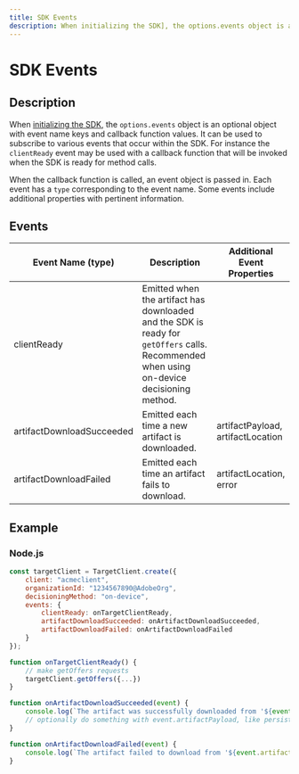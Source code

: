 ```yaml
---
title: SDK Events
description: When initializing the SDK], the options.events object is an optional object with event name keys and callback function values. It can be used to subscribe to various events that occur within the SDK. For instance the `clientReady` event may be used with a callback function that will be invoked when the SDK is ready for method calls.
---
```


# SDK Events

## Description

When [initializing the SDK](../initialize-sdk.md), the `options.events` object is an optional object with event name keys and callback function values. It can be used to subscribe to various events that occur within the SDK. For instance the `clientReady` event may be used with a callback function that will be invoked when the SDK is ready for method calls.

When the callback function is called, an event object is passed in. Each event has a `type` corresponding to the event name. Some events include additional properties with pertinent information.

## Events

|Event Name (type)|Description|Additional Event Properties|
| --- | --- | --- |
|clientReady|Emitted when the artifact has downloaded and the SDK is ready for `getOffers` calls. Recommended when using on-device decisioning method.|
|artifactDownloadSucceeded|Emitted each time a new artifact is downloaded.|artifactPayload, artifactLocation|
|artifactDownloadFailed|Emitted each time an artifact fails to download.|artifactLocation, error|

## Example

### Node.js

```js
const targetClient = TargetClient.create({
    client: "acmeclient",
    organizationId: "1234567890@AdobeOrg",
    decisioningMethod: "on-device",
    events: {
        clientReady: onTargetClientReady,
        artifactDownloadSucceeded: onArtifactDownloadSucceeded,
        artifactDownloadFailed: onArtifactDownloadFailed
    }
});

function onTargetClientReady() {
    // make getOffers requests
    targetClient.getOffers({...})            
}

function onArtifactDownloadSucceeded(event) {
    console.log(`The artifact was successfully downloaded from '${event.artifactLocation}'`);
    // optionally do something with event.artifactPayload, like persist it
}

function onArtifactDownloadFailed(event) {
    console.log(`The artifact failed to download from '${event.artifactLocation}' with the following error message: ${event.error.message}`);
}
```